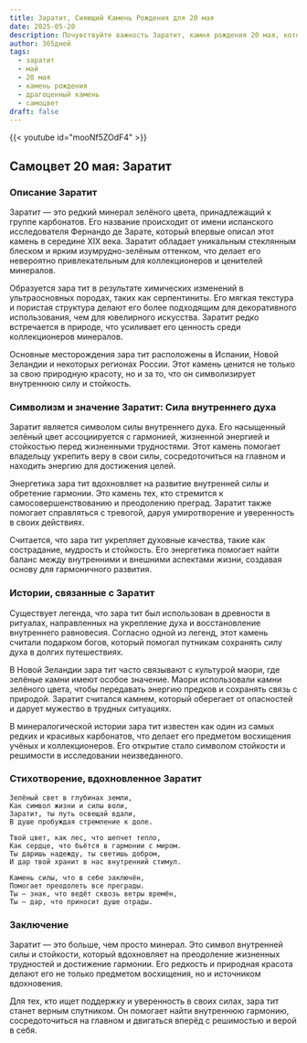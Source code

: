 ```yaml
---
title: Заратит, Сияющий Камень Рождения для 20 мая
date: 2025-05-20
description: Почувствуйте важность Заратит, камня рождения 20 мая, который символизирует Сила внутреннего духа. Пусть его красота и значение осветят ваш день.
author: 365дней
tags:
  - заратит
  - май
  - 20 мая
  - камень рождения
  - драгоценный камень
  - самоцвет
draft: false
---
```


{{< youtube id="mooNf5ZOdF4" >}}

## Самоцвет 20 мая: Заратит

### Описание Заратит

Заратит — это редкий минерал зелёного цвета, принадлежащий к группе карбонатов. Его название происходит от имени испанского исследователя Фернандо де Зарате, который впервые описал этот камень в середине XIX века. Заратит обладает уникальным стеклянным блеском и ярким изумрудно-зелёным оттенком, что делает его невероятно привлекательным для коллекционеров и ценителей минералов.

Образуется зара тит в результате химических изменений в ультраосновных породах, таких как серпентиниты. Его мягкая текстура и пористая структура делают его более подходящим для декоративного использования, чем для ювелирного искусства. Заратит редко встречается в природе, что усиливает его ценность среди коллекционеров минералов.

Основные месторождения зара тит расположены в Испании, Новой Зеландии и некоторых регионах России. Этот камень ценится не только за свою природную красоту, но и за то, что он символизирует внутреннюю силу и стойкость.

### Символизм и значение Заратит: Сила внутреннего духа

Заратит является символом силы внутреннего духа. Его насыщенный зелёный цвет ассоциируется с гармонией, жизненной энергией и стойкостью перед жизненными трудностями. Этот камень помогает владельцу укрепить веру в свои силы, сосредоточиться на главном и находить энергию для достижения целей.

Энергетика зара тит вдохновляет на развитие внутренней силы и обретение гармонии. Это камень тех, кто стремится к самосовершенствованию и преодолению преград. Заратит также помогает справляться с тревогой, даруя умиротворение и уверенность в своих действиях.

Считается, что зара тит укрепляет духовные качества, такие как сострадание, мудрость и стойкость. Его энергетика помогает найти баланс между внутренними и внешними аспектами жизни, создавая основу для гармоничного развития.

### Истории, связанные с Заратит

Существует легенда, что зара тит был использован в древности в ритуалах, направленных на укрепление духа и восстановление внутреннего равновесия. Согласно одной из легенд, этот камень считали подарком богов, который помогал путникам сохранять силу духа в долгих путешествиях.

В Новой Зеландии зара тит часто связывают с культурой маори, где зелёные камни имеют особое значение. Маори использовали камни зелёного цвета, чтобы передавать энергию предков и сохранять связь с природой. Заратит считался камнем, который оберегает от опасностей и дарует мужество в трудных ситуациях.

В минералогической истории зара тит известен как один из самых редких и красивых карбонатов, что делает его предметом восхищения учёных и коллекционеров. Его открытие стало символом стойкости и решимости в исследовании неизведанного.

### Стихотворение, вдохновленное Заратит

```
Зелёный свет в глубинах земли,  
Как символ жизни и силы воли,  
Заратит, ты путь освещай вдали,  
В душе пробуждая стремление к доле.  

Твой цвет, как лес, что шепчет тепло,  
Как сердце, что бьётся в гармонии с миром.  
Ты даришь надежду, ты светишь добром,  
И дар твой хранит в нас внутренний стимул.  

Камень силы, что в себе заключён,  
Помогает преодолеть все преграды.  
Ты — знак, что ведёт сквозь ветры времён,  
Ты — дар, что приносит душе отрады.
```

### Заключение

Заратит — это больше, чем просто минерал. Это символ внутренней силы и стойкости, который вдохновляет на преодоление жизненных трудностей и достижение гармонии. Его редкость и природная красота делают его не только предметом восхищения, но и источником вдохновения.

Для тех, кто ищет поддержку и уверенность в своих силах, зара тит станет верным спутником. Он помогает найти внутреннюю гармонию, сосредоточиться на главном и двигаться вперёд с решимостью и верой в себя.